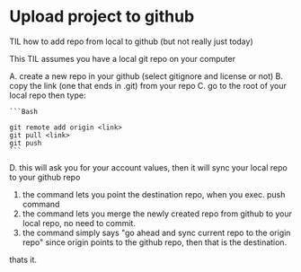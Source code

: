 # Upload project to github

TIL how to add repo from local to github (but not really just today)

This TIL assumes you have a local git repo on your computer

A. create a new repo in your github (select gitignore and license or not)
B. copy the link (one that ends in .git) from your repo
C. go to the root of your local repo
then type:

	```Bash
	
	git remote add origin <link> 
	git pull <link>
	git push
	```

D. this will ask you for your account values, then it will sync your local repo to your github repo

1. the command lets you point the destination repo, when you exec. push command
2. the command lets you merge the newly created repo from github to your local repo, no need to commit.
3. the command simply says "go ahead and sync current repo to the origin repo" since origin points to the github repo, then that is the destination.

thats it.




